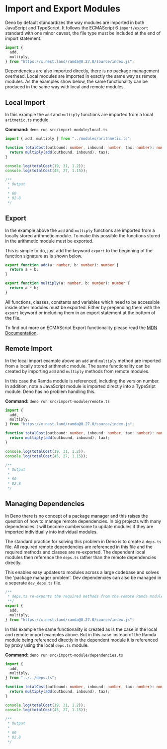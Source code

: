 # Import and Export Modules

Deno by default standardizes the way modules are imported in both JavaScript and TypeScript. It follows the ECMAScript 6 `import/export` standard with one minor caveat, the file type must be included at the end of import statement.

```js
import {
  add,
  multiply,
} from "https://x.nest.land/ramda@0.27.0/source/index.js";
```

Dependencies are also imported directly, there is no package management overhead. Local modules are imported in exactly the same way as remote modules. As the examples show below, the same functionality can be produced in the same way with local and remote modules.

## Local Import

In this example the `add` and `multiply` functions are imported from a local `aritmetic.ts` module. 

**Command:** `deno run src/import-module/local.ts`
```ts
import { add, multiply } from "../modules/arithmetic.ts";

function totalCost(outbound: number, inbound: number, tax: number): number {
  return multiply(add(outbound, inbound), tax);
}

console.log(totalCost(19, 31, 1.2));
console.log(totalCost(45, 27, 1.15));

/**
 * Output
 * 
 * 60
 * 82.8
 */
```

## Export

In the example above the `add` and `multiply` functions are imported from a locally stored arithmetic module. To make this possible the functions stored in the arithmetic module must be exported. 

This is simple to do, just add the keyword `export` to the beginning of the function signature as is shown below. 

```ts
export function add(a: number, b: number): number {
  return a + b;
}

export function multiply(a: number, b: number): number {
  return a * b;
}
```

All functions, classes, constants and variables which need to be accessible inside other modules must be exported. Either by prepending them with the `export` keyword or including them in an export statement at the bottom of the file.

To find out more on ECMAScript Export functionality please read the [MDN Documentation]().

## Remote Import

In the local import example above an `add` and `multiply` method are imported from a locally stored arithmetic module. The same functionality can be created by importing `add` and `multiply` methods from remote modules.

In this case the Ramda module is referenced, including the version number. In addition, note a JavaScript module is imported directly into a TypeSript module. Deno has no problem handling this. 

**Command:** `deno run src/import-module/remote.ts`
```ts
import {
  add,
  multiply,
} from "https://x.nest.land/ramda@0.27.0/source/index.js";

function totalCost(outbound: number, inbound: number, tax: number): number {
  return multiply(add(outbound, inbound), tax);
}

console.log(totalCost(19, 31, 1.2));
console.log(totalCost(45, 27, 1.15));

/**
 * Output
 * 
 * 60
 * 82.8
 */
```

## Managing Dependencies

In Deno there is no concept of a package manager and this raises the question of how to manage remote dependencies. In big projects with many dependencies it will become cumbersome to update modules if they are imported individually into individual modules. 

The standard practice for solving this problem in Deno is to create a `deps.ts` file. All required remote dependencies are referenced in this file and the required methods and classes are re-exported. The dependent local modules then reference the `deps.ts` rather than the remote dependencies directly.

This enables easy updates to modules across a large codebase and solves the 'package manager problem'. Dev dependencies can also be managed in a seperate `dev_deps.ts` file.

```ts
/** 
 * deps.ts re-exports the required methods from the remote Ramda module.
 **/
export {
  add,
  multiply,
} from "https://x.nest.land/ramda@0.27.0/source/index.js";
```
In this example the same functionality is created as is the case in the local and remote import examples above. But in this case instead of the Ramda module being referenced directly in the dependent module it is referenced by proxy using the local `deps.ts` module.

**Command:** `deno run src/import-module/dependencies.ts`

```ts
import {
  add,
  multiply,
} from "../../deps.ts";

function totalCost(outbound: number, inbound: number, tax: number): number {
  return multiply(add(outbound, inbound), tax);
}

console.log(totalCost(19, 31, 1.2));
console.log(totalCost(45, 27, 1.15));

/**
 * Output
 * 
 * 60
 * 82.8
 */
```